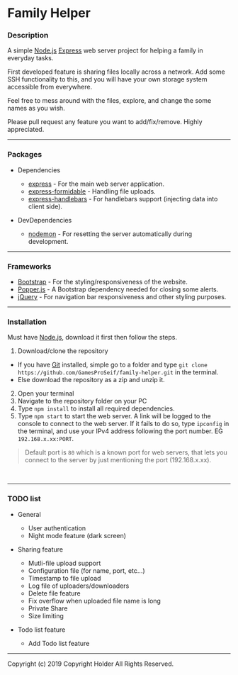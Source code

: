 # Family Helper

### Description

A simple [Node.js](https://nodejs.org/en/) [Express](https://www.npmjs.com/package/express) web server project for helping a family in everyday tasks.

First developed feature is sharing files locally across a network. Add some SSH functionality to this, and you will have your own storage system accessible from everywhere.  

Feel free to mess around with the files, explore, and change the some names as you wish.  

Please pull request any feature you want to add/fix/remove. Highly appreciated.


___


### Packages

* Dependencies
  * [express](https://www.npmjs.com/package/express) - For the main web server application.
  * [express-formidable](https://www.npmjs.com/package/express-formidable) - Handling file uploads.
  * [express-handlebars](https://www.npmjs.com/package/express-handlebars) - For handlebars support (injecting data into client side).

* DevDependencies
  * [nodemon](https://www.npmjs.com/package/nodemon) - For resetting the server automatically during development.


___


### Frameworks

* [Bootstrap](https://getbootstrap.com/) - For the styling/responsiveness of the website.
* [Popper.js](https://popper.js.org/) - A Bootstrap dependency needed for closing some alerts.
* [jQuery](https://jquery.com/) - For navigation bar responsiveness and other styling purposes.


___


### Installation

Must have [Node.js](https://nodejs.org/en/), download it first then follow the steps.

1. Download/clone the repository
  * If you have [Git](https://git-scm.com/) installed, simple go to a folder and type `git clone https://github.com/GamesProSeif/family-helper.git` in the terminal.
  * Else download the repository as a zip and unzip it.
2. Open your terminal
3. Navigate to the repository folder on your PC
4. Type `npm install` to install all required dependencies.
5. Type `npm start` to start the web server. A link will be logged to the console to connect to the web server. If it fails to do so, type `ipconfig` in the terminal, and use your IPv4 address following the port number. EG `192.168.x.xx:PORT`.

> Default port is `80` which is a known port for web servers, that lets you connect to the server by just mentioning the port (192.168.x.xx).


&nbsp;


___


### TODO list

* General
  * User authentication
  * Night mode feature (dark screen)


* Sharing feature
  * Mutli-file upload support
  * Configuration file (for name, port, etc...)
  * Timestamp to file upload
  * Log file of uploaders/downloaders
  * Delete file feature
  * Fix overflow when uploaded file name is long
  * Private Share
  * Size limiting


* Todo list feature
  * Add Todo list feature


___


Copyright (c) 2019 Copyright Holder All Rights Reserved.
